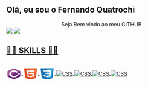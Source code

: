 ## Olá, eu sou o Fernando Quatrochi


<div align="center">
Seja Bem vindo ao meu GITHUB
 
</div>

<a href="https://github.com/FernandinnnQ145">
<img height="180em" src="https://github-readme-stats.vercel.app/api?username=FernandinnnQ145&show_icons=true&icon_color=FF5C01&bg_color=2,000,FF5C01&title_color=fff&text_color=fff&border_color=000">
<img height="180em"  src="https://github-readme-stats.vercel.app/api/top-langs/?username=FernandinnnQ145&layout=compact&bg_color=2,FF5C01,0000&title_color=fff&text_color=fff&border_color=000">

 <h2>👨‍💻 SKILLS 👨‍💻</h2>
<div style="display: inline_block"><br>
  <img align="center" alt="Csharp" height="30" width="40" src="https://raw.githubusercontent.com/devicons/devicon/master/icons/csharp/csharp-original.svg">
  <img align="center" alt="HTML" height="30" width="40" src="https://raw.githubusercontent.com/devicons/devicon/master/icons/html5/html5-original.svg">
  <img align="center" alt="CSS" height="30" width="40" src="https://raw.githubusercontent.com/devicons/devicon/master/icons/css3/css3-original.svg"> 
 <img align="center" alt="CSS" height="30" width="40" src="https://cdn.jsdelivr.net/gh/devicons/devicon/icons/figma/figma-original.svg" />
     <img align="center" alt="CSS" height="30" width="40" src="https://cdn.jsdelivr.net/gh/devicons/devicon/icons/git/git-original.svg" />
 <img align="center" alt="CSS" height="30" width="40" src="https://cdn.jsdelivr.net/gh/devicons/devicon/icons/dot-net/dot-net-original.svg" />
            <img align="center" alt="CSS" height="30" width="40" src="https://cdn.jsdelivr.net/gh/devicons/devicon/icons/bootstrap/bootstrap-original.svg" />
          
          
          
  ##

 
<div>
 
 

